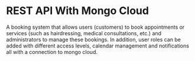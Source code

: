 # REST API With Mongo Cloud
A booking system that allows users (customers) to book appointments or services (such as hairdressing, medical consultations, etc.) and administrators to manage these bookings. In addition, user roles can be added with different access levels, calendar management and notifications all with a connection to mongo cloud.
